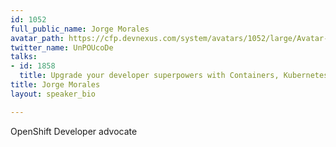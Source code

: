 ```yaml
---
id: 1052
full_public_name: Jorge Morales
avatar_path: https://cfp.devnexus.com/system/avatars/1052/large/Avatar-150x150.jpeg?1510677584
twitter_name: UnPOUcoDe
talks:
- id: 1858
  title: Upgrade your developer superpowers with Containers, Kubernetes, and OpenShift
title: Jorge Morales
layout: speaker_bio

---
```

OpenShift Developer advocate
